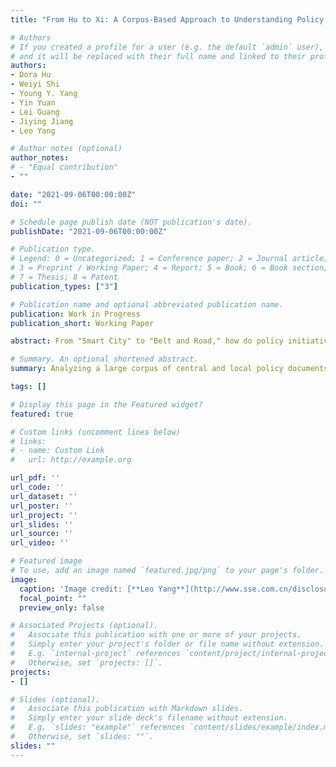 ```yaml
---
title: "From Hu to Xi: A Corpus-Based Approach to Understanding Policy Diffusion in China"

# Authors
# If you created a profile for a user (e.g. the default `admin` user), write the username (folder name) here 
# and it will be replaced with their full name and linked to their profile.
authors:
- Dora Hu
- Weiyi Shi
- Young Y. Yang
- Yin Yuan
- Lei Guang
- Jiying Jiang
- Leo Yang

# Author notes (optional)
author_notes:
# - "Equal contribution"
- ""

date: "2021-09-06T00:00:00Z"
doi: ""

# Schedule page publish date (NOT publication's date).
publishDate: "2021-09-06T00:00:00Z"

# Publication type.
# Legend: 0 = Uncategorized; 1 = Conference paper; 2 = Journal article;
# 3 = Preprint / Working Paper; 4 = Report; 5 = Book; 6 = Book section;
# 7 = Thesis; 8 = Patent
publication_types: ["3"]

# Publication name and optional abbreviated publication name.
publication: Work in Progress
publication_short: Working Paper

abstract: From "Smart City" to "Belt and Road," how do policy initiatives diffuse across the Chinese bureaucracy? Have these patterns of diffusion changed as China moved from Hu's collective leadership to Xi's more personalist and centralized control? In this paper, we adopt a corpus-based approach to describing China's policy diffusion process, expanding on previous research that predominantly rely on case studies in a specific policy area or certain localities to understand policymaking. Analyzing a large corpus of central and local policy documents published by the Chinese government between 2006 and 2017, we identify a typology of three main patterns, top-down (central policy signal predates local diffusion), bottom-up (local diffusion predates central signal and is unperturbed by later central signals), and hybrid (limited local diffusion is significantly augmented by central signal). We find that truly bottom-up diffusion is quite rare in Hu's or Xi's administration. Under Xi, however, top-down surpassed hybrid as the dominant mode of diffusion. These findings suggest that Xi’s politics has had a substantive impact on policy diffusion in China, resulting in more initiatives that are formulated entirely from the top. Our corpus-based approach and data also suggest a new methodological avenue for studying China's policymaking process.

# Summary. An optional shortened abstract.
summary: Analyzing a large corpus of central and local policy documents published by the Chinese government between 2006 and 2017, we identify a typology of three main patterns, top-down (central policy signal predates local diffusion), bottom-up (local diffusion predates central signal and is unperturbed by later central signals), and hybrid (limited local diffusion is significantly augmented by central signal). We find that truly bottom-up diffusion is quite rare in Hu's or Xi's administration. Under Xi, however, top-down surpassed hybrid as the dominant mode of diffusion.

tags: []

# Display this page in the Featured widget?
featured: true

# Custom links (uncomment lines below)
# links:
# - name: Custom Link
#   url: http://example.org

url_pdf: ''
url_code: ''
url_dataset: ''
url_poster: ''
url_project: ''
url_slides: ''
url_source: ''
url_video: ''

# Featured image
# To use, add an image named `featured.jpg/png` to your page's folder. 
image:
  caption: 'Image credit: [**Leo Yang**](http://www.sse.com.cn/disclosure/bond/announcement/local/c/2021-06-09/4211635595564207591608631.pdf)'
  focal_point: ""
  preview_only: false

# Associated Projects (optional).
#   Associate this publication with one or more of your projects.
#   Simply enter your project's folder or file name without extension.
#   E.g. `internal-project` references `content/project/internal-project/index.md`.
#   Otherwise, set `projects: []`.
projects:
- []

# Slides (optional).
#   Associate this publication with Markdown slides.
#   Simply enter your slide deck's filename without extension.
#   E.g. `slides: "example"` references `content/slides/example/index.md`.
#   Otherwise, set `slides: ""`.
slides: ""
---
```


<!-- {{% callout note %}}
Click the *Cite* button above to demo the feature to enable visitors to import publication metadata into their reference management software.
{{% /callout %}}

{{% callout note %}}
Create your slides in Markdown - click the *Slides* button to check out the example.
{{% /callout %}}

Supplementary notes can be added here, including [code, math, and images](https://wowchemy.com/docs/writing-markdown-latex/). -->
